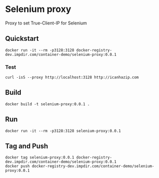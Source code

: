 # Selenium proxy

Proxy to set True-Client-IP for Selenium

## Quickstart
    docker run -it --rm -p3128:3128 docker-registry-dev.impdir.com/container-demo/selenium-proxy:0.0.1

### Test
    curl -isS --proxy http://localhost:3128 http://icanhazip.com

## Build
    docker build -t selenium-proxy:0.0.1 .

## Run
    docker run -it --rm -p3128:3128 selenium-proxy:0.0.1

## Tag and Push
    docker tag selenium-proxy:0.0.1 docker-registry-dev.impdir.com/container-demo/selenium-proxy:0.0.1
    docker push docker-registry-dev.impdir.com/container-demo/selenium-proxy:0.0.1
